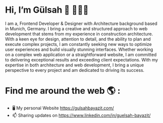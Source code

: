 # Hi, I’m Gülsah 👋 👩🏾‍💻
I am a, Frontend Developer & Designer
with Architecture background based in Munich, Germany. I bring a creative and structured approach to web development that stems from my experience in construction architecture. With a keen eye for design, attention to detail, and the ability to plan and execute complex projects, I am constantly seeking new ways to optimize user experiences and build visually stunning interfaces. Whether working on a complex web application or a straightforward website, I am committed to delivering exceptional results and exceeding client expectations. With my expertise in both architecture and web development, I bring a unique perspective to every project and am dedicated to driving its success.
# Find me around the web 🌎 :
- 🖥 My personal Website https://gulsahbayazit.com/
- 📫 Sharing updates on https://www.linkedin.com/in/guelsah-bayazit/

<!---
gulsahbayazit/gulsahbayazit is a ✨ special ✨ repository because its `README.md` (this file) appears on your GitHub profile.
You can click the Preview link to take a look at your changes.
--->
